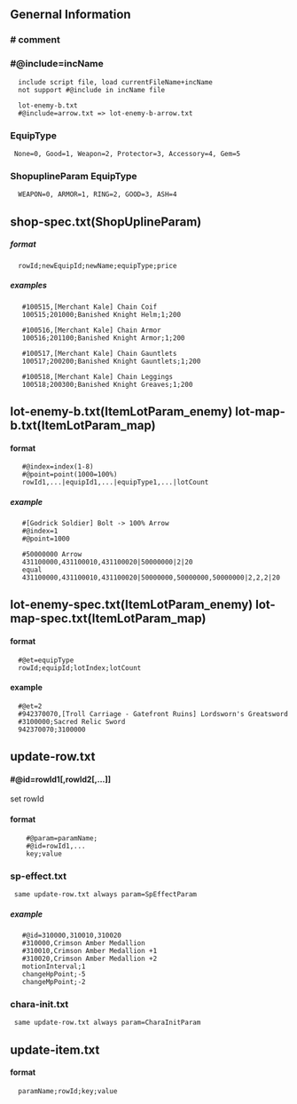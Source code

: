 
## Genernal Information

   ###  # comment
   
   ### #@include=incName  
      include script file, load currentFileName+incName
      not support #@include in incName file

      lot-enemy-b.txt 
      #@include=arrow.txt => lot-enemy-b-arrow.txt

      

   

   

   ### EquipType


     None=0, Good=1, Weapon=2, Protector=3, Accessory=4, Gem=5


   ###  ShopuplineParam EquipType

      WEAPON=0, ARMOR=1, RING=2, GOOD=3, ASH=4
   


## shop-spec.txt(ShopUplineParam)

    
##### format
      rowId;newEquipId;newName;equipType;price

##### examples

       #100515,[Merchant Kale] Chain Coif
       100515;201000;Banished Knight Helm;1;200

       #100516,[Merchant Kale] Chain Armor
       100516;201100;Banished Knight Armor;1;200

       #100517,[Merchant Kale] Chain Gauntlets
       100517;200200;Banished Knight Gauntlets;1;200

       #100518,[Merchant Kale] Chain Leggings
       100518;200300;Banished Knight Greaves;1;200  



## lot-enemy-b.txt(ItemLotParam_enemy) lot-map-b.txt(ItemLotParam_map)


#### format


       #@index=index(1-8)
       #@point=point(1000=100%)
       rowId1,...|equipId1,...|equipType1,...|lotCount

##### example

       #[Godrick Soldier] Bolt -> 100% Arrow
       #@index=1
       #@point=1000

       #50000000 Arrow
       431100000,431100010,431100020|50000000|2|20
       equal
       431100000,431100010,431100020|50000000,50000000,50000000|2,2,2|20  

       



## lot-enemy-spec.txt(ItemLotParam_enemy) lot-map-spec.txt(ItemLotParam_map)

#### format

      #@et=equipType 
      rowId;equipId;lotIndex;lotCount

#### example

      #@et=2
      #942370070,[Troll Carriage - Gatefront Ruins] Lordsworn's Greatsword
      #3100000;Sacred Relic Sword
      942370070;3100000



## update-row.txt

#### #@id=rowId1[,rowId2[,...]]
   set rowId

#### format

        #@param=paramName;
        #@id=rowId1,...
        key;value     
         
### sp-effect.txt 
     same update-row.txt always param=SpEffectParam

##### example
       
       #@id=310000,310010,310020
       #310000,Crimson Amber Medallion 
       #310010,Crimson Amber Medallion +1
       #310020,Crimson Amber Medallion +2
       motionInterval;1
       changeHpPoint;-5
       changeMpPoint;-2

     
### chara-init.txt 
     same update-row.txt always param=CharaInitParam  



## update-item.txt 

#### format

      paramName;rowId;key;value    


